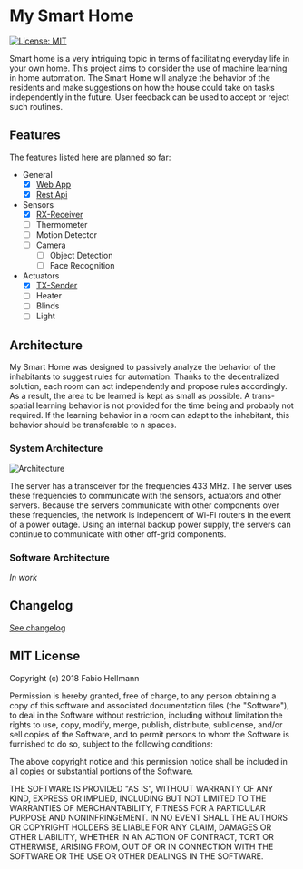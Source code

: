 # My Smart Home
[![License: MIT](https://img.shields.io/badge/License-MIT-yellow.svg)](https://opensource.org/licenses/MIT)

Smart home is a very intriguing topic in terms of facilitating everyday life in your own home. This project aims to consider the use of machine learning in home automation. The Smart Home will analyze the behavior of the residents and make suggestions on how the house could take on tasks independently in the future. User feedback can be used to accept or reject such routines.

## Features
The features listed here are planned so far:

- General
    - [x] [Web App](https://github.com/FHellmann/My-Smart-Home/blob/master/doc/features/general/WEB_APP.md)
    - [x] [Rest Api](https://github.com/FHellmann/My-Smart-Home/blob/master/doc/features/general/REST_API.md)
- Sensors
    - [x] [RX-Receiver](https://github.com/FHellmann/My-Smart-Home/blob/master/doc/features/general/RF.md)
    - [ ] Thermometer
    - [ ] Motion Detector
    - [ ] Camera
        - [ ] Object Detection
        - [ ] Face Recognition
- Actuators
    - [x] [TX-Sender](https://github.com/FHellmann/My-Smart-Home/blob/master/doc/features/general/RF.md)
    - [ ] Heater
    - [ ] Blinds
    - [ ] Light

## Architecture
My Smart Home was designed to passively analyze the behavior of the inhabitants to suggest rules for automation. Thanks to the decentralized solution, each room can act independently and propose rules accordingly. As a result, the area to be learned is kept as small as possible. A trans-spatial learning behavior is not provided for the time being and probably not required. If the learning behavior in a room can adapt to the inhabitant, this behavior should be transferable to n spaces.

### System Architecture

![Architecture](https://github.com/FHellmann/My-Smart-Home/blob/master/doc/images/My-Smart-Home_Network-Architecture.png)

The server has a transceiver for the frequencies 433 MHz. The server uses these frequencies to communicate with the sensors, actuators and other servers. Because the servers communicate with other components over these frequencies, the network is independent of Wi-Fi routers in the event of a power outage. Using an internal backup power supply, the servers can continue to communicate with other off-grid components.

### Software Architecture
*In work*

## Changelog
[See changelog](https://github.com/FHellmann/My-Smart-Home/blob/master/CHANGELOG.md)

## MIT License

Copyright (c) 2018 Fabio Hellmann

Permission is hereby granted, free of charge, to any person obtaining a copy
of this software and associated documentation files (the "Software"), to deal
in the Software without restriction, including without limitation the rights
to use, copy, modify, merge, publish, distribute, sublicense, and/or sell
copies of the Software, and to permit persons to whom the Software is
furnished to do so, subject to the following conditions:

The above copyright notice and this permission notice shall be included in all
copies or substantial portions of the Software.

THE SOFTWARE IS PROVIDED "AS IS", WITHOUT WARRANTY OF ANY KIND, EXPRESS OR
IMPLIED, INCLUDING BUT NOT LIMITED TO THE WARRANTIES OF MERCHANTABILITY,
FITNESS FOR A PARTICULAR PURPOSE AND NONINFRINGEMENT. IN NO EVENT SHALL THE
AUTHORS OR COPYRIGHT HOLDERS BE LIABLE FOR ANY CLAIM, DAMAGES OR OTHER
LIABILITY, WHETHER IN AN ACTION OF CONTRACT, TORT OR OTHERWISE, ARISING FROM,
OUT OF OR IN CONNECTION WITH THE SOFTWARE OR THE USE OR OTHER DEALINGS IN THE
SOFTWARE.